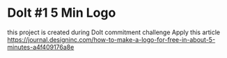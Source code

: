 # DoIt #1 5 Min Logo
this project is created during DoIt commitment challenge
Apply this article https://journal.designinc.com/how-to-make-a-logo-for-free-in-about-5-minutes-a4f409176a8e
